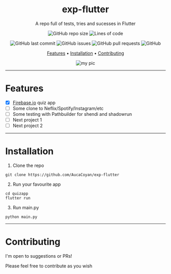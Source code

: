 <div align="center">

# exp-flutter

A repo full of tests, tries and sucesses in Flutter

![GitHub repo size](https://img.shields.io/github/repo-size/AucaCoyan/exp-flutter)
![Lines of code](https://img.shields.io/tokei/lines/github/AucaCoyan/exp-flutter)

![GitHub last commit](https://img.shields.io/github/last-commit/AucaCoyan/exp-flutter)
![GitHub issues](https://img.shields.io/github/issues/AucaCoyan/exp-flutter)
![GitHub pull requests](https://img.shields.io/github/issues-pr/AucaCoyan/exp-flutter)
![GitHub](https://img.shields.io/github/license/AucaCoyan/exp-flutter)

<!-- template badges
[![Linux](https://svgshare.com/i/Zhy.svg)](https://svgshare.com/i/Zhy.svg)

[![Windows](https://badgen.net/badge/icon/windows?icon=windows&label)](https://badgen.net/badge/icon/windows?icon=windows&label)

[![Firefox](https://img.shields.io/badge/browser-firefox-orange)](https://img.shields.io/badge/browser-firefox-orange)

[![Edge](https://img.shields.io/badge/browser-edge-blue)](https://img.shields.io/badge/browser-edge-blue)

[![Chrome](https://img.shields.io/badge/browser-chrome-yellow)](https://img.shields.io/badge/browser-chrome-yellow)
-->

[Features](#features) •
[Installation](#installation) •
[Contributing](#contributing)

![my pic](https://github.com/AucaCoyan/exp-flutter/blob/main/img/main-window.png?raw=true)

</div>

---

# Features

- [x] [Firebase.io](https://fireship.io/courses/flutter-firebase/) quiz app
- [ ] Some clone to Neflix/Spotify/Instagram/etc
- [ ] Some testing with Pathbuilder for shendi and shadowrun
- [ ] Next project 1
- [ ] Next project 2

---

# Installation

1. Clone the repo

```
git clone https://github.com/AucaCoyan/exp-flutter
```

2. Run your favourite app

```
cd quizapp
flutter run
```

3. Run main.py

```
python main.py
```

---

# Contributing

I'm open to suggestions or PRs!

Please feel free to contribute as you wish

<!--- template

<details>
<summary>Linux (tree 1)</summary>

To install zoxide, run this command in your terminal:

```sh
curl -sS https://webinstall.dev/zoxide | bash
```

Alternatively, you can use a package manager:

| Distribution  | Repository            | Instructions             |
| ------------- | --------------------- | ------------------------ |
| Ubuntu 21.04+ | [Ubuntu Packages]     | `apt install zoxide`     |
| Void Linux    | [Void Linux Packages] | `xbps-install -S zoxide` |

</details>

<details>
<summary>macOS (tree 2)</summary>

To install zoxide, use a package manager:

| Repository | Instructions          |
| ---------- | --------------------- |
| [Homebrew] | `brew install zoxide` |
| [MacPorts] | `port install zoxide` |

</details>

<details>
<summary>Windows (tree 3)</summary>

To install zoxide, run this command in your command prompt:

```sh
curl.exe -A "MS" https://webinstall.dev/zoxide | powershell
```

Alternatively, you can use a package manager:

| Repository      | Instructions                    |
| --------------- | ------------------------------- |
| **[crates.io]** | `cargo install zoxide --locked` |
| [Chocolatey]    | `choco install zoxide`          |

</details>

--->
